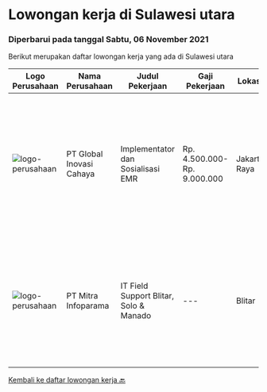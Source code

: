
  # Lowongan kerja di Sulawesi utara

  ### Diperbarui pada tanggal Sabtu, 06 November 2021

  Berikut merupakan daftar lowongan kerja yang ada di Sulawesi utara

  |Logo Perusahaan | Nama Perusahaan | Judul Pekerjaan | Gaji Pekerjaan | Lokasi | Deskripsi | Tanggal diunggah | Pranala |
  | -------------- | --------------- | --------------- | --------- | --------- | -------------- | ------- | ----------- |
  |![logo-perusahaan](https://image-service-cdn.seek.com.au/0e8634f15f905ebbca3868b8e8fea93f774fae5c/ee4dce1061f3f616224767ad58cb2fc751b8d2dc)|PT Global Inovasi Cahaya|Implementator dan Sosialisasi EMR|Rp. 4.500.000-Rp. 9.000.000|Jakarta Raya|Bertanggung jawab atas aktivitas siklus hidup produk untuk portofolio aplikasi EMR (Electronic Medical Record). Implementasi dan sosialisasi EMR...|Selasa, 26 Oktober 2021|https://www.jobstreet.co.id/id/job/implementator-dan-sosialisasi-emr-3669280?token=0~2154f759-cb53-4f2a-b40d-ca0dba9e7845&sectionRank=1&jobId=jobstreet-id-job-3669280|
|![logo-perusahaan](https://image-service-cdn.seek.com.au/8141e1a24c77e5f291a80cf9dfc94b33b4aef523/ee4dce1061f3f616224767ad58cb2fc751b8d2dc)|PT Mitra Infoparama|IT Field Support Blitar, Solo & Manado|---|Blitar|Kualifikasi : Pendidikan minimal SMK jurusan TKJ atau setara. Pengalaman kerja minimal 6 bulan. Menguasai dan mampu menganalisa serta perbaikan...|Selasa, 26 Oktober 2021|https://www.jobstreet.co.id/id/job/it-field-support-blitar-solo-manado-3668523?token=0~2154f759-cb53-4f2a-b40d-ca0dba9e7845&sectionRank=2&jobId=jobstreet-id-job-3668523|


  [Kembali ke daftar lowongan kerja 🔙](../README.md#daftar-lowongan-kerja)
  